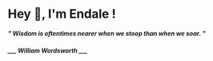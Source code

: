 <h1 title="head"> Hey 👋, I'm Endale !</h1>

**<h5><i>" Wisdom is oftentimes nearer when we stoop than when we soar. "</i></h5>**

*<b>___ William Wordsworth ___</b>*
